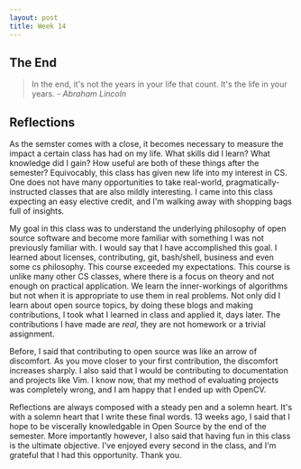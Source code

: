 ```yaml
---
layout: post
title: Week 14 
---
```

## The End 
> In the end, it's not the years in your life that count. It's the life in your years. - _Abraham Lincoln_

## Reflections 

As the semster comes with a close, it becomes necessary to measure the impact a certain class has had on my life. What skills did I learn? What knowledge did I gain? How useful are both of these things after the semester? Equivocably, this class has given new life into my interest in CS. One does not have many opportunities to take real-world, pragmatically-instructed classes that are also mildly interesting. I came into this class expecting an easy elective credit, and I'm walking away with shopping bags full of insights. 

My goal in this class was to understand the underlying philosophy of open source software and become more familiar with something I was not previously familiar with. I would say that I have accomplished this goal. I learned about licenses, contributing, git, bash/shell, business and even some cs philosophy. This course exceeded my expectations. This course is unlike many other CS classes, where there is a focus on theory and not enough on practical application. We learn the inner-workings of algorithms but not when it is appropriate to use them in real problems. Not only did I learn about open source topics, by doing these blogs and making contributions, I took what I learned in class and applied it, days later. The contributions I have made are _real_, they are not homework or a trivial assignment.  

Before, I said that contributing to open source was like an arrow of discomfort. As you move closer to your first contribution, the discomfort increases sharply. I also said that I would be contributing to documentation and projects like Vim. I know now, that my method of evaluating projects was completely wrong, and I am happy that I ended up with OpenCV. 
 
Reflections are always composed with a steady pen and a solemn heart. It's with a solemn heart that I write these final words. 13 weeks ago, I said that I hope to be viscerally knowledgable in Open Source by the end of the semester. More importantly however, I also said that having fun in this class is the ultimate objective. I've enjoyed every second in the class, and I'm grateful that I had this opportunity. Thank you. 
